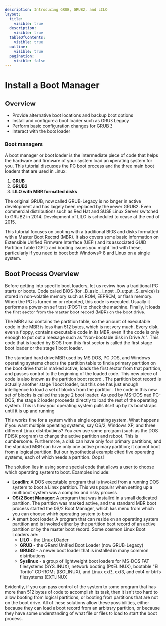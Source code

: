 ```yaml
---
description: Introducing GRUB, GRUB2, and LILO
layout:
  title:
    visible: true
  description:
    visible: true
  tableOfContents:
    visible: true
  outline:
    visible: true
  pagination:
    visible: false
---
```


# Install a Boot Manager

## Overview

* Provide alternative boot locations and backup boot options
* Install and configure a boot loader such as GRUB Legacy
* Perform basic configuration changes for GRUB 2
* Interact with the boot loader

### Boot managers <a href="#boot-managers" id="boot-managers"></a>

A boot manager or boot loader is the intermediate piece of code that helps the hardware and firmware of your system load an operating system for you. This tutorial discusses the PC boot process and the three main boot loaders that are used in Linux:&#x20;

1. **GRUB**
2. **GRUB2**
3. **LILO with MBR formatted disks**

The original GRUB, now called GRUB-Legacy is no longer in active development and has largely been replaced by the newer GRUB2. Even commercial distributions such as Red Hat and SUSE Linux Server switched to GRUB2 in 2014. Development of LILO is scheduled to cease at the end of 2015.

This tutorial focuses on booting with a traditional BIOS and disks formatted with a Master Boot Record (MBR). It also covers some basic information on Extensible Unified Firmware Interface (UEFI) and its associated GUID Partition Table (GPT) and booting issues you might find with these, particularly if you need to boot both Windows® 8 and Linux on a single system.

## Boot Process Overview

Before getting into specific boot loaders, let us review how a traditional PC starts or boots. Code called BIOS (for \_B\_asic \_I\_nput \_O\_utput \_S\_ervice) is stored in non-volatile memory such as ROM, EEPROM, or flash memory. When the PC is turned on or rebooted, this code is executed. Usually it performs a power-on self test (POST) to check the machine. Finally, it loads the first sector from the master boot record (MBR) on the boot drive.

The MBR also contains the partition table, so the amount of executable code in the MBR is less than 512 bytes, which is not very much. Every disk, even a floppy, contains executable code in its MBR, even if the code is only enough to put out a message such as "Non-bootable disk in Drive A:". This code that is loaded by BIOS from this first sector is called the first stage boot loader or the stage 1 boot loader.

The standard hard drive MBR used by MS DOS, PC DOS, and Windows operating systems checks the partition table to find a primary partition on the boot drive that is marked active, loads the first sector from that partition, and passes control to the beginning of the loaded code. This new piece of code is also known as the partition boot record . The partition boot record is actually another stage 1 boot loader, but this one has just enough intelligence to load a set of blocks from the partition. The code in this new set of blocks is called the stage 2 boot loader. As used by MS-DOS nad PC-DOS, the stage 2 loader proceeds directly to load the rest of the operating system. This is how your operating system pulls itself up by its bootstraps until it is up and running.

This works fine for a system with a single operating system. What happens if you want multiple operating systems, say OS/2, Windows XP, and three different Linux distributions? You _can_ use some program (such as the DOS FDISK program) to change the active partition and reboot. This is cumbersome. Furthermore, a disk can have only four primary partitions, and the standard MBR can have only one active primary partition; it cannot boot from a logical partition. But our hypothetical example cited five operating systems, each of which needs a partition. Oops!

The solution lies in using some special code that allows a user to choose which operating system to boot. Examples include:

* **Loadlin**: A DOS executable program that is invoked from a running DOS system to boot a Linux partition. This was popular when setting up a multiboot system was a complex and risky process
* **OS/2 Boot Manager**: A program that was installed in a small dedicated partition. The partition was marked active, and the standard MBR boot process started the OS/2 Boot Manager, which has menu from which you can choose which operating system to boot
* A smart boot loader: A program that can reside on an operating system partition and is invoked either by the partition boot record of an active partition or by the master boot record. Some common Linux Boot Loaders are:
  * **LILO** - the LInux LOader
  * **GRUB** - the GRand Unified Boot Loader (now GRUB-Legacy)
  * **GRUB2** - a newer boot loader that is installed in many common distributions
  * **Syslinux** - a group of lightweight boot loaders for MS-DOS FAT filesystems (SYSLINUX), network booting (PXELINUX), bootable "El Torito" CD-ROMs (ISOLINUX), and Linux ext2, ext3, and ext4 or btrfs filesystems (EXTLINUX

Evidently, if you can pass control of the system to some program that has more than 512 bytes of code to accomplish its task, then it isn't too hard to allow booting from logical partitions, or booting from partitions that are not on the boot drive. All of these solutions allow these possibilities, either because they can load a boot record from an arbitrary partition, or because they have some understanding of what file or files to load to start the boot process.
